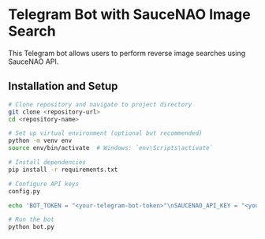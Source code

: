 # Telegram Bot with SauceNAO Image Search

This Telegram bot allows users to perform reverse image searches using SauceNAO API.

## Installation and Setup

```bash
# Clone repository and navigate to project directory
git clone <repository-url>
cd <repository-name>

# Set up virtual environment (optional but recommended)
python -m venv env
source env/bin/activate  # Windows: `env\Scripts\activate`

# Install dependencies
pip install -r requirements.txt

# Configure API keys
config.py

echo 'BOT_TOKEN = "<your-telegram-bot-token>"\nSAUCENAO_API_KEY = "<your-saucenao-api-key>"' > 

# Run the bot
python bot.py
